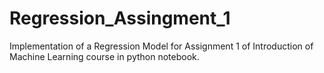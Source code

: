 # Regression_Assingment_1
Implementation of a Regression Model for Assignment 1 of Introduction of Machine Learning course in python notebook.

